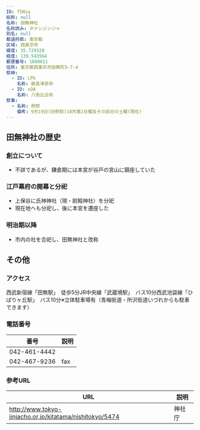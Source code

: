 ```yaml
---
ID: f5Niq
総称: null
名称: 田無神社
名称読み: タナシジンジャ
別名: null
都道府県: 東京都
区域: 西東京市
緯度: 35.729328
経度: 139.543564
郵便番号: 1880011
住所: 東京都西東京市田無町3-7-4
祭神:
  - ID: LPk
    名称: 級長津彦命
  - ID: xOA
    名称: 八街比古命
祭事:
  - 名称: 例祭
    備考: 9月19日(旧例祭)10月第2日曜及その前日の土曜(現在)
---
```


## 田無神社の歴史

### 創立について

- 不詳であるが、鎌倉期には本宮が谷戸の宮山に鎮座していた

### 江戸幕府の開幕と分祀

- 上保谷に氏神神社（現・尉殿神社）を分祀
- 現在地へも分祀し、後に本宮を遷座した

### 明治期以降

- 市内の社を合祀し、田無神社と改称

## その他

### アクセス

西武新宿線「田無駅」　徒歩5分JR中央線「武蔵境駅」　バス10分西武池袋線「ひばりヶ丘駅」　バス10分※立体駐車場有（青梅街道・所沢街道いづれからも駐車できます）

### 電話番号

| 番号         | 説明 |
| ------------ | ---- |
| 042-461-4442 |      |
| 042-467-9236 | fax  |

### 参考URL

| URL                                                      | 説明   |
| -------------------------------------------------------- | ------ |
| http://www.tokyo-jinjacho.or.jp/kitatama/nishitokyo/5474 | 神社庁 |
